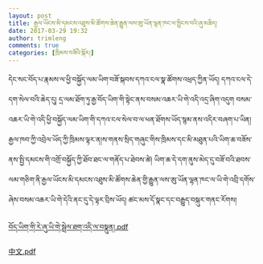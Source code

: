 ```yaml
---
layout: post
title: རྒྱལ་ཡོངས་མི་དམངས་འཐུས་མི་ཚོགས་ཆེན་རྒྱུན་ལས་ཨུ་ཡོན་ལྷན་ཁང་ལ་སྤྲིངས་བའི་ཞུ་མཆིད།
date: 2017-03-29 19:32
author: trimleng
comments: true
categories: [ཁྲིམས་བཟོའི་སྐོར།]
---
```

<span style="font-weight: 400;">དེང་སང་བོད་པ་རྣམས་ལ་ཕྱི་བསྐྱོད་ལམ་ཡིག་བཟོ་སྐབས་དཀའ་ངལ་སྣ་ཚོགས་འཕྲད་ཀྱིན་ཡོད། དཀའ་ངལ་དེ་དག་སེལ་བའི་ཆེད་དུ། དྲ་ལམ་ཐོག་ཏུ་རྒྱ་བོད་ཡིག་གི་སྟེང་ནས་བསམ་འཆར་ཡི་གེ་འདི་འདྲ་ཞིག་འདུག བསམ་འཆར་ཡི་གེ་འདི་ཕྱི་བསྐྱོད་ལམ་ཡིག་གི་དཀའ་ངལ་སེལ་བ་ལ་ཕན་ཐོགས་ཡོད་སྙམ་ནས་འདིར་བཞག་པ་ཡིན། རྒྱལ་ཁབ་ཀྱི་འབྲེལ་ཡོད་ཀྱི་ཁྲིམས་ལྟར་ན།<!--more-->ས་གནས་སྲིད་གཞུང་གིས་ཁྲིམས་དང་མི་མཐུན་པའི་ཡིག་ཆ་བཟོས་ནས་སྤྱི་དམངས་གི་འགྲོ་བསྐྱོད་ཀྱི་ཐོབ་ཐང་ལ་གནོད་པ་ཐེབས་ཚེ། ཡིག་ཆ་དེ་དག་ནུས་མེད་དུ་བཟོ་བའི་ཐབས་ལམ་གཅིག་ནི་རྒྱལ་ཡོངས་མི་དམངས་འཐུས་མི་ཚོགས་ཆེན་གྱི་རྒྱུན་ལས་ཨུ་ཡོན་ལྷན་ཁང་ལ་ཡི་གེ་འབྲི་དགོས་ཞེས་བསམ་འཆར་ཡི་གེ་དེའི་ནང་དུ་དེ་ལྟར་བྲིས་ཡོད། </span><span style="font-weight: 400;">ཚང་མས་དོ་སྣང་དང་བརྒྱུད་བསྐུར་གནང་རོགས།</span>

<a href="http://trimleng.cn/wp-content/uploads/2017/03/Passport-Letter-Tibetan.pdf">བོད་ཡིག་གི་རེ་ཞུ་ཡི་གེ་སྦྲེལ་ཐག་འདི་ལ་བསྣུན།.pdf</a>

<a href="http://trimleng.cn/wp-content/uploads/2017/03/Passport-Letter-Chinese.pdf">中文.pdf</a>
